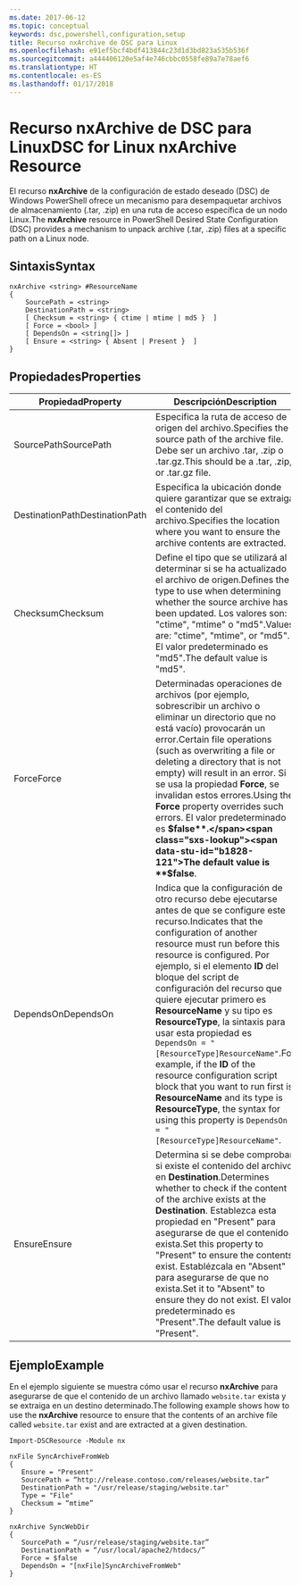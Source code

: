 ```yaml
---
ms.date: 2017-06-12
ms.topic: conceptual
keywords: dsc,powershell,configuration,setup
title: Recurso nxArchive de DSC para Linux
ms.openlocfilehash: e91ef5bcf4bdf413844c23d1d3bd823a535b536f
ms.sourcegitcommit: a444406120e5af4e746cbbc0558fe89a7e78aef6
ms.translationtype: HT
ms.contentlocale: es-ES
ms.lasthandoff: 01/17/2018
---
```

# <a name="dsc-for-linux-nxarchive-resource"></a><span data-ttu-id="b1828-103">Recurso nxArchive de DSC para Linux</span><span class="sxs-lookup"><span data-stu-id="b1828-103">DSC for Linux nxArchive Resource</span></span>

<span data-ttu-id="b1828-104">El recurso **nxArchive** de la configuración de estado deseado (DSC) de Windows PowerShell ofrece un mecanismo para desempaquetar archivos de almacenamiento (.tar, .zip) en una ruta de acceso específica de un nodo Linux.</span><span class="sxs-lookup"><span data-stu-id="b1828-104">The **nxArchive** resource in PowerShell Desired State Configuration (DSC) provides a mechanism to unpack archive (.tar, .zip) files at a specific path on a Linux node.</span></span>

## <a name="syntax"></a><span data-ttu-id="b1828-105">Sintaxis</span><span class="sxs-lookup"><span data-stu-id="b1828-105">Syntax</span></span>

```
nxArchive <string> #ResourceName
{
    SourcePath = <string>
    DestinationPath = <string>
    [ Checksum = <string> { ctime | mtime | md5 }  ]
    [ Force = <bool> ]
    [ DependsOn = <string[]> ]
    [ Ensure = <string> { Absent | Present }  ]
}
```

## <a name="properties"></a><span data-ttu-id="b1828-106">Propiedades</span><span class="sxs-lookup"><span data-stu-id="b1828-106">Properties</span></span>

|  <span data-ttu-id="b1828-107">Propiedad</span><span class="sxs-lookup"><span data-stu-id="b1828-107">Property</span></span> |  <span data-ttu-id="b1828-108">Descripción</span><span class="sxs-lookup"><span data-stu-id="b1828-108">Description</span></span> | 
|---|---|
| <span data-ttu-id="b1828-109">SourcePath</span><span class="sxs-lookup"><span data-stu-id="b1828-109">SourcePath</span></span>| <span data-ttu-id="b1828-110">Especifica la ruta de acceso de origen del archivo.</span><span class="sxs-lookup"><span data-stu-id="b1828-110">Specifies the source path of the archive file.</span></span> <span data-ttu-id="b1828-111">Debe ser un archivo .tar, .zip o .tar.gz.</span><span class="sxs-lookup"><span data-stu-id="b1828-111">This should be a .tar, .zip, or .tar.gz file.</span></span> | 
| <span data-ttu-id="b1828-112">DestinationPath</span><span class="sxs-lookup"><span data-stu-id="b1828-112">DestinationPath</span></span>| <span data-ttu-id="b1828-113">Especifica la ubicación donde quiere garantizar que se extraiga el contenido del archivo.</span><span class="sxs-lookup"><span data-stu-id="b1828-113">Specifies the location where you want to ensure the archive contents are extracted.</span></span>| 
| <span data-ttu-id="b1828-114">Checksum</span><span class="sxs-lookup"><span data-stu-id="b1828-114">Checksum</span></span>| <span data-ttu-id="b1828-115">Define el tipo que se utilizará al determinar si se ha actualizado el archivo de origen.</span><span class="sxs-lookup"><span data-stu-id="b1828-115">Defines the type to use when determining whether the source archive has been updated.</span></span> <span data-ttu-id="b1828-116">Los valores son: "ctime", "mtime" o "md5".</span><span class="sxs-lookup"><span data-stu-id="b1828-116">Values are: "ctime", "mtime", or "md5".</span></span> <span data-ttu-id="b1828-117">El valor predeterminado es "md5".</span><span class="sxs-lookup"><span data-stu-id="b1828-117">The default value is "md5".</span></span>| 
| <span data-ttu-id="b1828-118">Force</span><span class="sxs-lookup"><span data-stu-id="b1828-118">Force</span></span>| <span data-ttu-id="b1828-119">Determinadas operaciones de archivos (por ejemplo, sobrescribir un archivo o eliminar un directorio que no está vacío) provocarán un error.</span><span class="sxs-lookup"><span data-stu-id="b1828-119">Certain file operations (such as overwriting a file or deleting a directory that is not empty) will result in an error.</span></span> <span data-ttu-id="b1828-120">Si se usa la propiedad **Force**, se invalidan estos errores.</span><span class="sxs-lookup"><span data-stu-id="b1828-120">Using the **Force** property overrides such errors.</span></span> <span data-ttu-id="b1828-121">El valor predeterminado es **$false**.</span><span class="sxs-lookup"><span data-stu-id="b1828-121">The default value is **$false**.</span></span>| 
| <span data-ttu-id="b1828-122">DependsOn</span><span class="sxs-lookup"><span data-stu-id="b1828-122">DependsOn</span></span> | <span data-ttu-id="b1828-123">Indica que la configuración de otro recurso debe ejecutarse antes de que se configure este recurso.</span><span class="sxs-lookup"><span data-stu-id="b1828-123">Indicates that the configuration of another resource must run before this resource is configured.</span></span> <span data-ttu-id="b1828-124">Por ejemplo, si el elemento **ID** del bloque del script de configuración del recurso que quiere ejecutar primero es **ResourceName** y su tipo es **ResourceType**, la sintaxis para usar esta propiedad es `DependsOn = "[ResourceType]ResourceName"`.</span><span class="sxs-lookup"><span data-stu-id="b1828-124">For example, if the **ID** of the resource configuration script block that you want to run first is **ResourceName** and its type is **ResourceType**, the syntax for using this property is `DependsOn = "[ResourceType]ResourceName"`.</span></span>| 
| <span data-ttu-id="b1828-125">Ensure</span><span class="sxs-lookup"><span data-stu-id="b1828-125">Ensure</span></span>| <span data-ttu-id="b1828-126">Determina si se debe comprobar si existe el contenido del archivo en **Destination**.</span><span class="sxs-lookup"><span data-stu-id="b1828-126">Determines whether to check if the content of the archive exists at the **Destination**.</span></span> <span data-ttu-id="b1828-127">Establezca esta propiedad en "Present" para asegurarse de que el contenido exista.</span><span class="sxs-lookup"><span data-stu-id="b1828-127">Set this property to "Present" to ensure the contents exist.</span></span> <span data-ttu-id="b1828-128">Establézcala en "Absent" para asegurarse de que no exista.</span><span class="sxs-lookup"><span data-stu-id="b1828-128">Set it to "Absent" to ensure they do not exist.</span></span> <span data-ttu-id="b1828-129">El valor predeterminado es "Present".</span><span class="sxs-lookup"><span data-stu-id="b1828-129">The default value is "Present".</span></span>| 

## <a name="example"></a><span data-ttu-id="b1828-130">Ejemplo</span><span class="sxs-lookup"><span data-stu-id="b1828-130">Example</span></span>

<span data-ttu-id="b1828-131">En el ejemplo siguiente se muestra cómo usar el recurso **nxArchive** para asegurarse de que el contenido de un archivo llamado `website.tar` exista y se extraiga en un destino determinado.</span><span class="sxs-lookup"><span data-stu-id="b1828-131">The following example shows how to use the **nxArchive** resource to ensure that the contents of an archive file called `website.tar` exist and are extracted at a given destination.</span></span>

```
Import-DSCResource -Module nx 

nxFile SyncArchiveFromWeb
{
   Ensure = "Present"
   SourcePath = “http://release.contoso.com/releases/website.tar”
   DestinationPath = "/usr/release/staging/website.tar"
   Type = "File"
   Checksum = “mtime”
}

nxArchive SyncWebDir
{
   SourcePath = “/usr/release/staging/website.tar”
   DestinationPath = “/usr/local/apache2/htdocs/”
   Force = $false
   DependsOn = "[nxFile]SyncArchiveFromWeb"
} 
```

